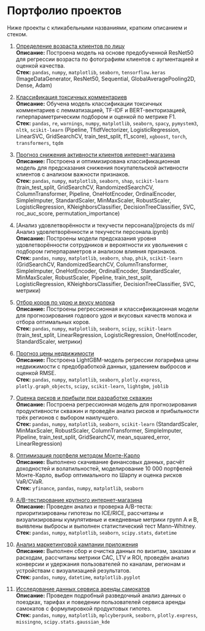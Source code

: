 # Портфолио проектов

Ниже проекты с кликабельными названиями, кратким описанием и стеком.

1. [Определение возраста клиентов по лицу](URL_проекта_3)  
   **Описание:** Построена модель на основе предобученной ResNet50 для регрессии возраста по фотографиям клиентов с аугментацией и оценкой качества.  
   **Стек:** `pandas`, `numpy`, `matplotlib`, `seaborn`, `tensorflow.keras` (ImageDataGenerator, ResNet50, Sequential, GlobalAveragePooling2D, Dense, Adam)

2. [Классификация токсичных комментариев](URL_проекта_6)  
   **Описание:** Обучена модель классификации токсичных комментариев с лемматизацией, TF-IDF и BERT-векторизацией, гиперпараметрическим подбором и оценкой по метрике F1.  
   **Стек:** `pandas`, `re`, `warnings`, `numpy`, `matplotlib`, `seaborn`, `spacy`, `pymystem3`, `nltk`, `scikit-learn` (Pipeline, TfidfVectorizer, LogisticRegression, LinearSVC, GridSearchCV, train_test_split, f1_score), `xgboost`, `torch`, `transformers`, `tqdm`

3. [Прогноз снижения активности клиентов интернет-магазина](URL_проекта_5)  
   **Описание:** Построена и оптимизирована классификационная модель для предсказания снижения покупательской активности клиентов с анализом важности признаков.  
   **Стек:** `pandas`, `numpy`, `matplotlib`, `seaborn`, `shap`, `scikit-learn` (train_test_split, GridSearchCV, RandomizedSearchCV, ColumnTransformer, Pipeline, OneHotEncoder, OrdinalEncoder, SimpleImputer, StandardScaler, MinMaxScaler, RobustScaler, LogisticRegression, KNeighborsClassifier, DecisionTreeClassifier, SVC, roc_auc_score, permutation_importance)

4. [Анализ удовлетворённости и текучести персонала](projects ds ml/Анализ удовлетворённости и текучести персонала.ipynb)  
   **Описание:** Построены модели предсказания уровня удовлетворённости сотрудников и вероятности их увольнения с подбором гиперпараметров и анализом влияния признаков.  
   **Стек:** `pandas`, `numpy`, `matplotlib`, `seaborn`, `shap`, `phik`, `scikit-learn` (GridSearchCV, RandomizedSearchCV, ColumnTransformer, SimpleImputer, OneHotEncoder, OrdinalEncoder, StandardScaler, MinMaxScaler, RobustScaler, Pipeline, train_test_split, LogisticRegression, KNeighborsClassifier, DecisionTreeClassifier, SVC, метрики)

5. [Отбор коров по удою и вкусу молока](URL_проекта_1)  
   **Описание:** Построены регрессионная и классификационная модели для прогнозирования годового удоя и вкусовых качеств молока и отбора оптимальных коров.  
   **Стек:** `pandas`, `numpy`, `matplotlib`, `seaborn`, `scipy`, `scikit-learn` (train_test_split, LinearRegression, LogisticRegression, OneHotEncoder, StandardScaler, метрики)

6. [Прогноз цены недвижимости](URL_проекта_11)  
   **Описание:** Построена LightGBM-модель регрессии логарифма цены недвижимости с предобработкой данных, удалением выбросов и оценкой RMSE.  
   **Стек:** `pandas`, `numpy`, `matplotlib`, `seaborn`, `plotly.express`, `plotly.graph_objects`, `scipy`, `scikit-learn`, `lightgbm`, `joblib`

7. [Оценка рисков и прибыли при разработке скважин](URL_проекта_2)  
   **Описание:** Построена регрессионная модель для прогнозирования продуктивности скважин и проведён анализ рисков и прибыльности трёх регионов с выбором наилучшего.  
   **Стек:** `pandas`, `numpy`, `matplotlib`, `seaborn`, `scikit-learn` (StandardScaler, MinMaxScaler, RobustScaler, ColumnTransformer, SimpleImputer, Pipeline, train_test_split, GridSearchCV, mean_squared_error, LinearRegression)

8. [Оптимизация портфеля методом Монте-Карло](URL_проекта_7)  
   **Описание:** Выполнено скачивание финансовых данных, расчёт доходностей и волатильностей, моделирование 10 000 портфелей Монте-Карло, выбор оптимального по Шарпу и оценка рисков VaR/CVaR.  
   **Стек:** `yfinance`, `pandas`, `numpy`, `matplotlib`, `seaborn`

9. [A/B-тестирование крупного интернет-магазина](URL_проекта_9)  
   **Описание:** Проведен анализ и проверка A/B-теста: приоритизированы гипотезы по ICE/RICE, рассчитаны и визуализированы кумулятивные и ежедневные метрики групп A и B, выявлены выбросы и выполнен статистический тест Mann–Whitney.  
   **Стек:** `pandas`, `numpy`, `matplotlib`, `seaborn`, `scipy.stats`, `datetime`

10. [Анализ маркетинговой кампании приложения](URL_проекта_8)  
    **Описание:** Выполнен сбор и очистка данных по визитам, заказам и расходам, рассчитаны метрики CAC, LTV и ROI, проведён анализ конверсии и удержания пользователей по каналам, регионам и устройствам с визуализацией результатов.  
    **Стек:** `pandas`, `numpy`, `datetime`, `matplotlib.pyplot`

11. [Исследование данных сервиса аренды самокатов](URL_проекта_7_eda)  
    **Описание:** Проведен подробный разведочный анализ данных о поездках, тарифах и поведении пользователей сервиса аренды самокатов с формулировкой продуктовых гипотез.  
    **Стек:** `pandas`, `numpy`, `matplotlib`, `mplcyberpunk`, `seaborn`, `plotly.express`, `missingno`, `scipy.stats.gaussian_kde`
